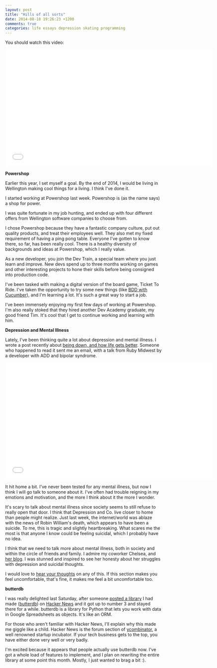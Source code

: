 ```yaml
---
layout: post
title: "Hills of all sorts"
date: 2014-08-18 19:26:23 +1200
comments: true
categories: life essays depression skating programming
---
```


You should watch this video:

<iframe width="670" height="376" src="//www.youtube.com/embed/Rj7NEKfjtsc" frameborder="0" allowfullscreen></iframe>

**Powershop**

Earlier this year, I set myself a goal. By the end of 2014, I would be living in Wellington making cool things for a living. I think I've done it.

I started working at Powershop last week. Powershop is (as the name says) a shop for power.

I was quite fortunate in my job hunting, and ended up with four different offers from Wellington software companies to choose from.

I chose Powershop because they have a fantastic company culture, put out quality products, and treat their employees well. They also met my fixed requirement of having a ping pong table. Everyone I've gotten to know there, so far, has been really cool. There is a healthy diversity of backgrounds and ideas at Powershop, which I really value. 

As a new developer, you join the Dev Train, a special team where you just learn and improve. New devs spend up to three months working on games and other interesting projects to hone their skills before being consigned into production code.

<!--more-->

I've been tasked with making a digital version of the board game, Ticket To Ride. I've taken the opportunity to try some new things (like [BDD with Cucumber](https://github.com/Widdershin/learning/issues/1)), and I'm learning a lot. It's such a great way to start a job.

I've been immensely enjoying my first few days of working at Powershop. I'm also really stoked that they hired another Dev Academy graduate, my good friend Tim. It's cool that I get to continue working and learning with him.

**Depression and Mental Illness**

Lately, I've been thinking quite a lot about depression and mental illness. I wrote a post recently about [being down, and how life gets better](http://widdersh.in/on-being-down/). Someone who happened to read it sent me an email, with a talk from Ruby Midwest by a developer with ADD and bipolar syndrome.

<iframe width="670" height="376" src="//www.youtube.com/embed/yFIa-Mc2KSk" frameborder="0" allowfullscreen></iframe>

It hit home a bit. I've never been tested for any mental illness, but now I think I will go talk to someone about it. I've often had trouble reigning in my emotions and motivation, and the more I think about it the more I wonder.

It's scary to talk about mental illness since society seems to still refuse to really open that door. I think that Depression and Co. live closer to home than people might realize. Just last week, the internet/world was ablaze with the news of Robin William's death, which appears to have been a suicide. To me, this is tragic and slightly heartbreaking. What scares me the most is that anyone I know could be feeling suicidal, which I probably have no idea.

I think that we need to talk more about mental illness, both in society and within the circle of friends and family. I admire my coworker Chelsea, and [her blog](http://chelz.geek.nz/). I was stunned and inspired to see her honesty about her struggles with depression and suicidal thoughts.

I would love to [hear your thoughts](mailto:ncwjohnstone@gmail.com) on any of this. If this section makes you feel uncomfortable, that's fine, it makes me feel a bit uncomfortable too.

**butterdb**

I was really delighted last Saturday, after someone [posted a library](https://news.ycombinator.com/item?id=8123450) I had made ([butterdb](https://github.com/Widdershin/butterdb)) on [Hacker News](https://news.ycombinator.com/) and it got up to number 3 and stayed there for a while. butterdb is a library for Python that lets you work with data in Google Spreadsheets as objects. It's like an ORM.

For those who aren't familiar with Hacker News, I'll explain why this made me giggle like a child. Hacker News is the forum section of [ycombinator](http://www.ycombinator.com/), a well renowned startup incubator. If your tech business gets to the top, you have either done very well or very badly.

I'm excited because it appears that people actually use butterdb now. I've got a whole load of features to implement, and I plan on rewriting the entire library at some point this month. Mostly, I just wanted to brag a bit :).


